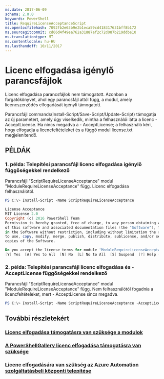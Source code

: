 ```yaml
---
ms.date: 2017-06-09
schema: 2.0.0
keywords: PowerShell
title: RequireLicenseAcceptanceScript
ms.openlocfilehash: 7092fb2e63b9e2b1eca59cd418317631bff8b172
ms.sourcegitcommit: cd66d4f49ea762a31887af2c72d087b219ddbe10
ms.translationtype: MT
ms.contentlocale: hu-HU
ms.lasthandoff: 10/11/2017
---
```

# <a name="requiring-license-acceptance-for-scripts"></a>Licenc elfogadása igénylő parancsfájlok

Licenc elfogadása parancsfájlok nem támogatott. Azonban a forgatókönyvet, ahol egy parancsfájl attól függ, a modul, amely licencszerződés elfogadását igényli támogatott.

Parancsfájl commands(Install-Script/Save-Script/Update-Script) támogatja az új paramétert, amely úgy viselkedik, mintha a felhasználói látta a licenc - AcceptLicense. Ha nincs megadva a - AcceptLicense; a felhasználó kéri, hogy elfogadja a licencfeltételeket és a függő modul license.txt megjelenítendő.

## <a name="examples"></a>PÉLDÁK

### <a name="example-1-install-script-with-dependencies-requiring-license-acceptance"></a>1. példa: Telepítési parancsfájl licenc elfogadása igénylő függőségekkel rendelkező
Parancsfájl "ScriptRequireLicenseAcceptance" modul "ModuleRequireLicenseAcceptance" függ. Licenc elfogadása felhasználótól.
```PowerShell
PS C:\> Install-Script -Name ScriptRequireLicenseAcceptance

License Acceptance
MIT License 2.0
Copyright (c) 2016 PowerShell Team
Permission is hereby granted, free of charge, to any person obtaining a copy
of this software and associated documentation files (the "Software"), to deal
in the Software without restriction, including without limitation the rights
to use, copy, modify, merge, publish, distribute, sublicense, and/or sell
copies of the Software.

Do you accept the license terms for module 'ModuleRequireLicenseAcceptance'.
[Y] Yes  [A] Yes to All  [N] No  [L] No to All  [S] Suspend  [?] Help (default is "N"): 
```

### <a name="example-2-install-script-with-dependencies-requiring-license-acceptance-and--acceptlicense"></a>2. példa: Telepítési parancsfájl licenc elfogadása és - AcceptLicense függőségekkel rendelkező
Parancsfájl "ScriptRequireLicenseAcceptance" modul "ModuleRequireLicenseAcceptance" függ. Nem felhasználótól fogadnia a licencfeltételeket, mert - AcceptLicense sincs megadva.
```PowerShell
PS C:\> Install-Script -Name ScriptRequireLicenseAcceptance -AcceptLicense
```

## <a name="more-details"></a>További részletekért
### <a name="require-license-acceptance-support-for-modulesmodulerequirelicenseacceptancemd"></a>[Licenc elfogadása támogatásra van szüksége a modulok](../module/RequireLicenseAcceptance.md)

### <a name="require-license-acceptance-support-on-powershellgallerypsgallerypsgalleryrequireslicenseacceptancemd"></a>[A PowerShellGallery licenc elfogadása támogatásra van szüksége](../../psgallery/psgallery_requires_license_acceptance.md)

### <a name="require-license-acceptance-on-deploy-to-azure-automationpsgallerypsgallerydeploytoazureautomationrequirelicenseacceptancemd"></a>[Licenc elfogadására van szükség az Azure Automation szolgáltatásbeli központi telepítése](../../psgallery/psgallery_deploy_to_azure_automation_requireLicenseAcceptance.md)
